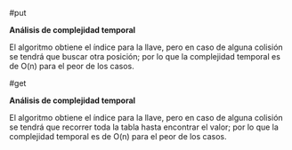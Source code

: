 #put

**Análisis de complejidad temporal**

El algoritmo obtiene el índice para la llave, pero en caso de alguna colisión se tendrá que buscar otra posición; por lo que la complejidad temporal es de O(n) para el peor de los casos.

#get

**Análisis de complejidad temporal**

El algoritmo obtiene el índice para la llave, pero en caso de alguna colisión se tendrá que recorrer toda la tabla hasta encontrar el valor; por lo que la complejidad temporal es de O(n) para el peor de los casos.